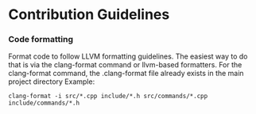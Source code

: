 # Contribution Guidelines
### Code formatting
Format code to follow LLVM formatting guidelines.
The easiest way to do that is via the clang-format command or llvm-based formatters.
For the clang-format command, the .clang-format file already exists in the main project directory
Example:
```
clang-format -i src/*.cpp include/*.h src/commands/*.cpp include/commands/*.h
```
